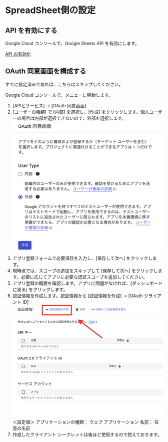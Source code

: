 # SpreadSheet側の設定

## API を有効にする

Google Cloud コンソールで、Google Sheets API を有効にします。

[API の有効化](https://console.cloud.google.com/flows/enableapi?apiid=sheets.googleapis.com&hl=ja)

## OAuth 同意画面を構成する

すでに設定済みであれば、こちらはスキップしてください。

Google Cloud コンソールで、メニューに移動します。

1. [APIとサービス] → [OAuth 同意画面]
2. [ユーザーの種類] で [内部] を選択し、[作成] をクリックします。個人ユーザーの場合は内部が選択できないので、外部を選択します。
![kind-of-users](images/kind-of-users.png)
3. アプリ登録フォームで必要項目を入力し、[保存して次へ] をクリックします。
4. 現時点では、スコープの追加をスキップして [保存して次へ] をクリックします。必要に応じてアプリに必要な認証スコープを追加してください。
5. アプリ登録の概要を確認します。アプリに問題がなければ、[ダッシュボードに戻る] をクリックします。
6. 認証情報を作成します。認証情報から [認証情報を作成] → [OAuth クライアント ID]
![credential](images/create-g-credential.png)
＜設定値＞
アプリケーションの種類： ウェブ アプリケーション
名前： 任意の名前
7. 作成したクライアント シークレットは後ほど使用するので控えておきます。
